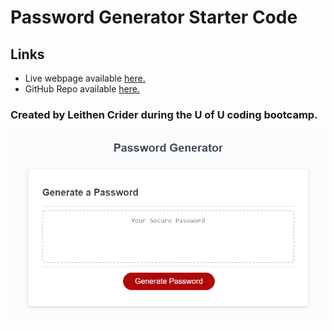 # Password Generator Starter Code

## Links

* Live webpage available [here.](https://thenlie.github.io/password-generator/)
* GitHub Repo available [here.](https://github.com/Thenlie/password-generator)

### Created by Leithen Crider during the U of U coding bootcamp.

![Screen shot of the password generator](/develop/assets/images/screenshot.png)